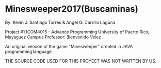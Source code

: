 # Minesweeper2017(Buscaminas)

By: Kevin J. Santiago Torres & Angel G. Carrillo Laguna

Project #1 ICOM4015 - Advance Programming University of Puerto Rico, Mayaguez Campus Professor: Bienvenido Velez

An original version of the game "Minesweeper" created in JAVA programming language

THE SOURCE CODE USED FOR THIS PROYECT WAS NOT WRITTEN BY US.
